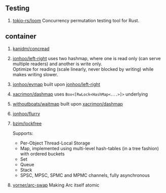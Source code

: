 ## Testing
 1. [tokio-rs/loom](https://github.com/tokio-rs/loom) Concurrency permutation testing tool for Rust.

## container
 1. [kanidm/concread](https://github.com/kanidm/concread)
 2. [jonhoo/left-right]
    uses two hashmap, where one is read only (can serve multiple readers) and another is write only.
    <br>Optimize for reading (scale linearly, never blocked by writing) while makes writing slower.
 3. [jonhoo/evmap](https://github.com/jonhoo/evmap) built upon [jonhoo/left-right]
 4. [xacrimon/dashmap] uses `Box<[RwLock<HashMap<...>]>` underlying
 5. [withoutboats/waitmap](https://github.com/withoutboats/waitmap) built upon [xacrimon/dashmap]
 6. [jonhoo/flurry](https://github.com/jonhoo/flurry)
 7. [bzim/lockfree](https://gitlab.com/bzim/lockfree)
    
    Supports:
     - Per-Object Thread-Local Storage
     - Map, implemented using multi-level hash-tables (in a tree fashion) with ordered buckets
     - Set
     - Queue
     - Stack
     - SPSC, MPSC, SPMC and MPMC channels, fully asynchronous
 8. [vorner/arc-swap](https://github.com/vorner/arc-swap) Making Arc itself atomic

[xacrimon/dashmap]: https://github.com/xacrimon/dashmap
[jonhoo/left-right]: https://github.com/jonhoo/left-right
